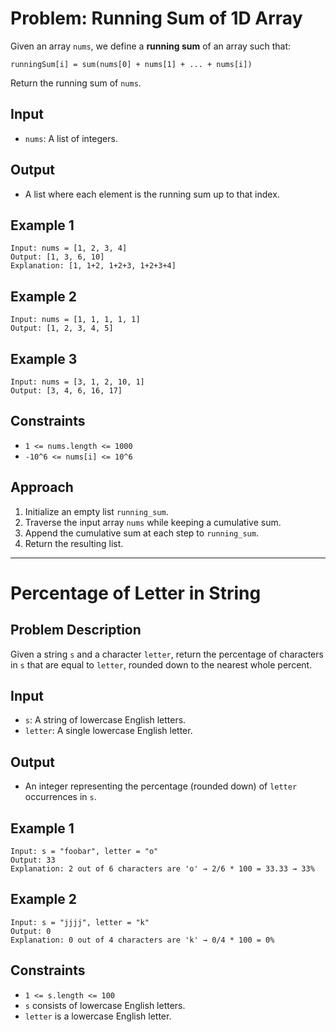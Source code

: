 # Problem: Running Sum of 1D Array

Given an array `nums`, we define a **running sum** of an array such that:
```
runningSum[i] = sum(nums[0] + nums[1] + ... + nums[i])
```
Return the running sum of `nums`.

## Input
- `nums`: A list of integers.

## Output
- A list where each element is the running sum up to that index.

## Example 1
```
Input: nums = [1, 2, 3, 4]
Output: [1, 3, 6, 10]
Explanation: [1, 1+2, 1+2+3, 1+2+3+4]
```

## Example 2
```
Input: nums = [1, 1, 1, 1, 1]
Output: [1, 2, 3, 4, 5]
```

## Example 3
```
Input: nums = [3, 1, 2, 10, 1]
Output: [3, 4, 6, 16, 17]
```

## Constraints
- `1 <= nums.length <= 1000`
- `-10^6 <= nums[i] <= 10^6`

## Approach
1. Initialize an empty list `running_sum`.
2. Traverse the input array `nums` while keeping a cumulative sum.
3. Append the cumulative sum at each step to `running_sum`.
4. Return the resulting list.

---

# Percentage of Letter in String

## Problem Description
Given a string `s` and a character `letter`, return the percentage of characters in `s` that are equal to `letter`, rounded down to the nearest whole percent.

## Input
- `s`: A string of lowercase English letters.
- `letter`: A single lowercase English letter.

## Output
- An integer representing the percentage (rounded down) of `letter` occurrences in `s`.

## Example 1
```
Input: s = "foobar", letter = "o"
Output: 33
Explanation: 2 out of 6 characters are 'o' → 2/6 * 100 = 33.33 → 33%
```

## Example 2
```
Input: s = "jjjj", letter = "k"
Output: 0
Explanation: 0 out of 4 characters are 'k' → 0/4 * 100 = 0%
```

## Constraints
- `1 <= s.length <= 100`
- `s` consists of lowercase English letters.
- `letter` is a lowercase English letter.
